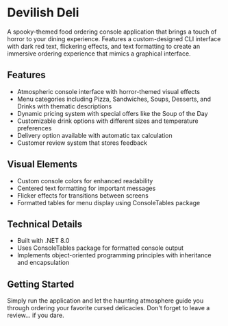 # Devilish Deli

A spooky-themed food ordering console application that brings a touch of horror to your dining experience. Features a custom-designed CLI interface with dark red text, flickering effects, and text formatting to create an immersive ordering experience that mimics a graphical interface.

## Features

- Atmospheric console interface with horror-themed visual effects
- Menu categories including Pizza, Sandwiches, Soups, Desserts, and Drinks with thematic descriptions
- Dynamic pricing system with special offers like the Soup of the Day
- Customizable drink options with different sizes and temperature preferences
- Delivery option available with automatic tax calculation
- Customer review system that stores feedback

## Visual Elements 

- Custom console colors for enhanced readability
- Centered text formatting for important messages
- Flicker effects for transitions between screens
- Formatted tables for menu display using ConsoleTables package

## Technical Details

- Built with .NET 8.0
- Uses ConsoleTables package for formatted console output
- Implements object-oriented programming principles with inheritance and encapsulation

## Getting Started

Simply run the application and let the haunting atmosphere guide you through ordering your favorite cursed delicacies. Don't forget to leave a review... if you dare.
